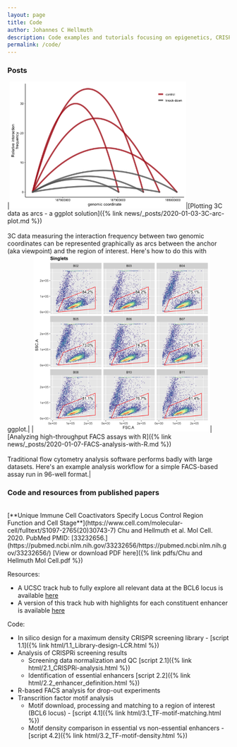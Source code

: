```yaml
---
layout: page
title: Code
author: Johannes C Hellmuth
description: Code examples and tutorials focusing on epigenetics, CRISPR and transcription factor biology. Most code is in R / Rstudio. Central code examples and walk-throughs of my published papers will be posted here.
permalink: /code/
---
```


### Posts

|<img alt="3C arc plot" style="width: 400px" src="/images/2020-01-03-3C-arc-plot-1.png">|[Plotting 3C data as arcs - a ggplot solution]({% link news/_posts/2020-01-03-3C-arc-plot.md %})<br><br>3C data measuring the interaction frequency between two genomic coordinates can be represented graphically as arcs between the anchor (aka viewpoint) and the region of interest. Here's how to do this with ggplot.|
|<img alt="High-throughput FACS assays with R" style="width: 400px" src="/images/2020-01-07-Live-gate-facet-thumbnail.png">|[Analyzing high-throughput FACS assays with R]({% link news/_posts/2020-01-07-FACS-analysis-with-R.md %})<br><br>Traditional flow cytometry analysis software performs badly with large datasets. Here's an example analysis workflow for a simple FACS-based assay run in 96-well format.|


### Code and resources from published papers
<br/>
[**Unique Immune Cell Coactivators Specify Locus Control Region Function and Cell Stage**](https://www.cell.com/molecular-cell/fulltext/S1097-2765(20)30743-7)  
Chu and Hellmuth et al.  
Mol Cell. 2020. PubMed PMID: [33232656.](https://pubmed.ncbi.nlm.nih.gov/33232656/https://pubmed.ncbi.nlm.nih.gov/33232656/)  
[View or download PDF here]({% link pdfs/Chu and Hellmuth Mol Cell.pdf %})  

  
Resources:  
* A UCSC track hub to fully explore all relevant data at the BCL6 locus is available [here](http://genome.ucsc.edu/cgi-bin/hgTracks?db=hg38&position=chr3:187710000-188270000&hubUrl=https://raw.githubusercontent.com/jchellmuth/BCL6.track.hub/master/hub.txt)
* A version of this track hub with highlights for each constituent enhancer is available [here](http://genome.ucsc.edu/cgi-bin/hgTracks?db=hg38&position=chr3:187710000-188270000&hubUrl=https://raw.githubusercontent.com/jchellmuth/BCL6.track.hub/master/hub.txt&highlight=hg38.chr3%3A187900071-187903310%230064C8%7Chg38.chr3%3A187918231-187920230%23808080%7Chg38.chr3%3A187934971-187936970%23808080%7Chg38.chr3%3A187941871-187947250%23808080%7Chg38.chr3%3A187957831-187959830%230064C8%7Chg38.chr3%3A187962431-187964430%23808080%7Chg38.chr3%3A187968751-187970750%230064C8%7Chg38.chr3%3A187973731-187975950%23808080%7Chg38.chr3%3A187977811-187980750%230064C8%7Chg38.chr3%3A187981291-187983290%23808080%7Chg38.chr3%3A187743727-187745726%23228B22)  
  
Code:  
* In silico design for a maximum density CRISPR screening library  - [script 1.1]({% link html/1.1_Library-design-LCR.html %})  
* Analysis of CRISPRi screening results
  *  Screening data normalization and QC [script 2.1]({% link html/2.1_CRISPRi-analysis.html %})  
  *  Identification of essential enhancers [script 2.2]({% link html/2.2_enhancer_definition.html %})  
* R-based FACS analysis for drop-out experiments
* Transcrition factor motif analysis  
  * Motif download, processing and matching to a region of interest (BCL6 locus) - [script 4.1]({% link html/3.1_TF-motif-matching.html %})
  * Motif density comparison in essential vs non-essential enhancers - [script 4.2]({% link html/3.2_TF-motif-density.html %})
